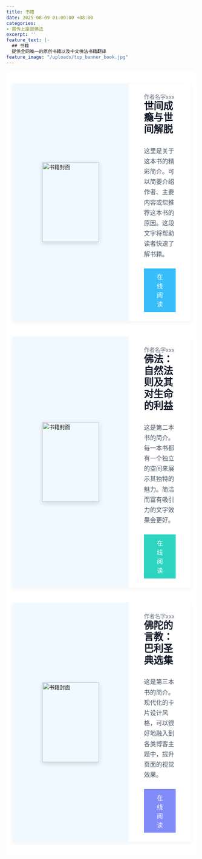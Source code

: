 ```yaml
---
title: 书籍
date: 2025-08-09 01:00:00 +08:00
categories:
- 南传上座部佛法
excerpt: ''
feature_text: |-
  ## 书籍
  提供全网唯一的原创书籍以及中文佛法书籍翻译
feature_image: "/uploads/top_banner_book.jpg"
---
```


<div style="display:flex; flex-direction:column; align-items:center; padding:2rem 1rem; background-color:#ffffff;">
<!-- 书籍 1 -->
<div style="background-color:#ffffff; box-shadow:0 4px 12px rgba(0,0,0,0.05); overflow:hidden; display:flex; flex-direction:row; width:100%; max-width:960px; margin-bottom:2.5rem; transition:box-shadow .3s ease;" onmouseover="this.style.boxShadow='0 8px 20px rgba(0,0,0,0.1)';" onmouseout="this.style.boxShadow='0 4px 12px rgba(0,0,0,0.05)';"><div style="width:260px; flex-shrink:0; background-color:#f0f9ff; display:flex; align-items:center; justify-content:center; padding:1.5rem;"><img src="https://www.google.com/search?q=https://placehold.co/150x210/38bdf8/FFFFFF%3Ftext%3D%E5%B0%81%E9%9D%A2" alt="书籍封面" style="width:150px; height:210px; object-fit:cover; box-shadow:0 4px 12px rgba(0,0,0,0.15);"></div><div style="padding:1.5rem 2.5rem; display:flex; flex-direction:column; justify-content:center; flex-grow:1;"><div style="margin-bottom: .75rem;"><span style="font-size:0.9rem; color:#6b7280;">作者名字xxx</span>
<span style="font-size:1.6rem; font-weight:600; color:#111827; line-height:1.2;">世间成瘾与世间解脱</span></div><p style="font-size:1rem; line-height:1.7; color:#4b5563; margin-bottom:1.5rem;">这里是关于这本书的精彩简介。可以简要介绍作者、主要内容或您推荐这本书的原因。这段文字将帮助读者快速了解书籍。</p><div style="margin-top:auto;"><a href="#" target="_blank" rel="noopener noreferrer" style="text-decoration:none; padding:.6rem 1.75rem; font-size:1rem; font-weight:500; text-align:center; display:inline-block; background-color:#38bdf8; color:#ffffff; transition:background-color .2s ease;" onmouseover="this.style.backgroundColor='#0ea5e9'" onmouseout="this.style.backgroundColor='#38bdf8'">在线阅读</a></div></div></div>
<!-- 书籍 2 -->
<div style="background-color:#ffffff; box-shadow:0 4px 12px rgba(0,0,0,0.05); overflow:hidden; display:flex; flex-direction:row; width:100%; max-width:960px; margin-bottom:2.5rem; transition:box-shadow .3s ease;" onmouseover="this.style.boxShadow='0 8px 20px rgba(0,0,0,0.1)';" onmouseout="this.style.boxShadow='0 4px 12px rgba(0,0,0,0.05)';"><div style="width:260px; flex-shrink:0; background-color:#f0f9ff; display:flex; align-items:center; justify-content:center; padding:1.5rem;"><img src="/uploads/buddhadhamma/includes/images/buddhadhamma-cover-front.jpg" alt="书籍封面" style="width:150px; height:210px; object-fit:cover; box-shadow:0 4px 12px rgba(0,0,0,0.15);"></div><div style="padding:1.5rem 2.5rem; display:flex; flex-direction:column; justify-content:center; flex-grow:1;"><div style="margin-bottom: .75rem;"><span style="font-size:0.9rem; color:#6b7280;">作者名字xxx</span>
<span style="font-size:1.6rem; font-weight:600; color:#111827; line-height:1.2;">佛法：自然法则及其对生命的利益</span></div><p style="font-size:1rem; line-height:1.7; color:#4b5563; margin-bottom:1.5rem;">这是第二本书的简介。每一本书都有一个独立的空间来展示其独特的魅力。简洁而富有吸引力的文字效果会更好。</p><div style="margin-top:auto;"><a href="/buddhadhamma/" target="_blank" rel="noopener noreferrer" style="text-decoration:none; padding:.6rem 1.75rem; font-size:1rem; font-weight:500; text-align:center; display:inline-block; background-color:#2dd4bf; color:#ffffff; transition:background-color .2s ease;" onmouseover="this.style.backgroundColor='#14b8a6'" onmouseout="this.style.backgroundColor='#2dd4bf'">在线阅读</a></div></div></div>
<!-- 书籍 3 -->
<div style="background-color:#ffffff; box-shadow:0 4px 12px rgba(0,0,0,0.05); overflow:hidden; display:flex; flex-direction:row; width:100%; max-width:960px; transition:box-shadow .3s ease;" onmouseover="this.style.boxShadow='0 8px 20px rgba(0,0,0,0.1)';" onmouseout="this.style.boxShadow='0 4px 12px rgba(0,0,0,0.05)';"><div style="width:260px; flex-shrink:0; background-color:#f0f9ff; display:flex; align-items:center; justify-content:center; padding:1.5rem;"><img src="/uploads/buddhawords/cover.jpg" alt="书籍封面" style="width:150px; height:210px; object-fit:cover; box-shadow:0 4px 12px rgba(0,0,0,0.15);"></div><div style="padding:1.5rem 2.5rem; display:flex; flex-direction:column; justify-content:center; flex-grow:1;"><div style="margin-bottom: .75rem;"><span style="font-size:0.9rem; color:#6b7280;">作者名字xxx</span>
<span style="font-size:1.6rem; font-weight:600; color:#111827; line-height:1.2;">佛陀的言教：巴利圣典选集</span></div><p style="font-size:1rem; line-height:1.7; color:#4b5563; margin-bottom:1.5rem;">这是第三本书的简介。现代化的卡片设计风格，可以很好地融入到各类博客主题中，提升页面的视觉效果。</p><div style="margin-top:auto;"><a href="/buddhawords/" target="_blank" rel="noopener noreferrer" style="text-decoration:none; padding:.6rem 1.75rem; font-size:1rem; font-weight:500; text-align:center; display:inline-block; background-color:#818cf8; color:#ffffff; transition:background-color .2s ease;" onmouseover="this.style.backgroundColor='#6366f1'" onmouseout="this.style.backgroundColor='#818cf8'">在线阅读</a></div></div></div>
</div>